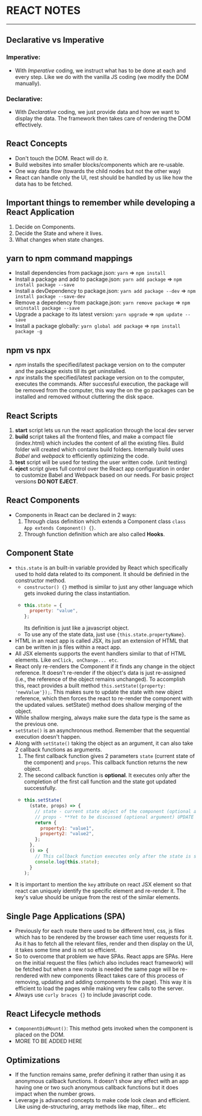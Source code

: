 # REACT NOTES

---

## Declarative vs Imperative

### Imperative:

- With _Imperative_ coding, we instruct what has to be done at each and every step. Like we do with the vanilla JS coding (we modify the DOM manually).

### Declarative:

- With _Declarative_ coding, we just provide data and how we want to display the data. The framework then takes care of rendering the DOM effectively.

## React Concepts

- Don't touch the DOM. React will do it.
- Build websites into smaller blocks/components which are re-usable.
- One way data flow (towards the child nodes but not the other way)
- React can handle only the UI, rest should be handled by us like how the data has to be fetched.

## Important things to remember while developing a React Application

1. Decide on Components.
2. Decide the State and where it lives.
3. What changes when state changes.

## yarn to npm command mappings

- Install dependencies from package.json: `yarn` => `npm install`
- Install a package and add to package.json: `yarn add package` => `npm install package --save`
- Install a devDependency to package.json: `yarn add package --dev` => `npm install package --save-dev`
- Remove a dependency from package.json: `yarn remove package` => `npm uninstall package --save`
- Upgrade a package to its latest version: `yarn upgrade` => `npm update --save`
- Install a package globally: `yarn global add package` => `npm install package -g`

## npm vs npx

- _npm_ installs the specified/latest package version on to the computer and the package exists till its get uninstalled.
- _npx_ installs the specified/latest package version on to the computer, executes the commands. After successful execution, the package will be removed from the computer, this way the on the go packages can be installed and removed without cluttering the disk space.

## React Scripts

1. **start** script lets us run the react application through the local dev server
2. **build** script takes all the frontend files, and make a compact file (index.html) which includes the content of all the existing files. Build folder will created which contains build folders. Internally build uses _Babel_ and _webpack_ to efficiently optimizing the code.
3. **test** script will be used for testing the user written code. (unit testing)
4. **eject** script gives full control over the React app configuration in order to customize Babel and Webpack based on our needs. For basic project versions **DO NOT EJECT**.

## React Components

- Components in React can be declared in 2 ways:
  1. Through class definition which extends a Component class `class App extends Component() {}`.
  2. Through function definition which are also called **Hooks**.

## Component State

- `this.state` is an built-in variable provided by React which specifically used to hold data related to its component. It should be definied in the constructor method.
  - `constructor() {}` method is similar to just any other language which gets invoked during the class instantiation.
  - ```javascript
    this.state = {
      property: "value",
    };
    ```
    Its definition is just like a javascript object.
  - To use any of the state data, just use `{this.state.propertyName}`.
- HTML in an react app is called JSX, its just an extension of HTML that can be written in js files within a react app.
- All JSX elements supports the event handlers similar to that of HTML elements. Like `onClick, onChange... etc`.
- React only re-renders the Component if it finds any change in the object reference. It doesn't re-render if the object's data is just re-assigned (i.e., the reference of the object remains unchanged). To accomplish this, react provides a built method `this.setState({property: 'newValue'});`. This makes sure to update the state with new object reference, which then forces the react to re-render the component with the updated values. setState() method does shallow merging of the object.
- While shallow merging, always make sure the data type is the same as the previous one.
- `setState()` is an asynchronous method. Remember that the sequential execution doesn't happen.
- Along with `setState()` taking the object as an argument, it can also take 2 callback functions as arguments.
  1. The first callback function gives 2 parameters `state` (current state of the component) and `props`. This callback function returns the new object.
  2. The second callback function is **optional**. It executes only after the completion of the first call function and the state got updated successfully.
  - ```javascript
    this.setState(
      (state, props) => {
        // state - current state object of the component (optional argument)
        // props - **Yet to be discussed (optional argument) UPDATE IT**
        return {
          property1: "value1",
          property2: "value2",
        };
      },
      () => {
        // This callback function executes only after the state is successfully updated (optional)
        console.log(this.state);
      }
    );
    ```
- It is important to mention the `key` attribute on react JSX element so that react can uniquely identify the specific element and re-render it. The key's value should be unique from the rest of the similar elements.

## Single Page Applications (SPA)

- Previously for each route there used to be different html, css, js files which has to be rendered by the browser each time user requests for it. As it has to fetch all the relevant files, render and then display on the UI, it takes some time and is not so efficient.
- So to overcome that problem we have SPAs. React apps are SPAs. Here on the initial request the files (which also includes react framework) will be fetched but when a new route is needed the same page will be re-rendered with new components (React takes care of this process of removing, updating and adding components to the page). This way it is efficient to load the pages while making very few calls to the server.
- Always use `curly braces {}` to include javascript code.

## React Lifecycle methods

- `ComponentDidMount()`: This method gets invoked when the component is placed on the DOM.
- MORE TO BE ADDED HERE

## Optimizations

- If the function remains same, prefer defining it rather than using it as anonymous callback functions. It doesn't show any effect with an app having one or two such anonymous callback functions but it does impact when the number grows.
- Leverage js advanced concepts to make code look clean and efficient. Like using de-structuring, array methods like map, filter... etc
